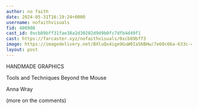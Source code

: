 ```yaml
---
author: no faith
date: 2024-05-31T16:19:24+0000
username: nofaithvisuals
fid: 406908
cast_id: 0xcb89bff31fae38a2d30202d9d9b0fc7dfb4d49f1
cast: https://farcaster.xyz/nofaithvisuals/0xcb89bff3
image: https://imagedelivery.net/BXluQx4ige9GuW0Ia56BHw/7e60c66a-633c-4a99-1ad7-a9410dc19700/original
layout: post
---
```


HANDMADE GRAPHICS

Tools and Techniques Beyond the Mouse

Anna Wray

(more on the comments)

<img src='https://imagedelivery.net/BXluQx4ige9GuW0Ia56BHw/7e60c66a-633c-4a99-1ad7-a9410dc19700/original' alt='' referrerpolicy='no-referrer'/>
